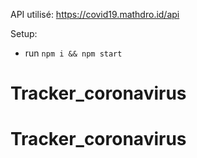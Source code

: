 
API utilisé: https://covid19.mathdro.id/api

Setup:
- run ```npm i && npm start```
# Tracker_coronavirus
# Tracker_coronavirus
